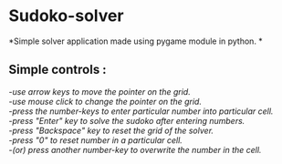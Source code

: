 # Sudoko-solver
*Simple solver application made using pygame module in python.  *
## Simple controls :
*-use arrow keys to move the pointer on the grid.  
-use mouse click to change the pointer on the grid.  
-press the number-keys to enter particular number into particular cell.  
-press "Enter" key to solve the sudoko after entering numbers.  
-press "Backspace" key to reset the grid of the solver.  
-press "0" to reset number in a particular cell.  
-(or) press another number-key to overwrite the number in the cell.*

